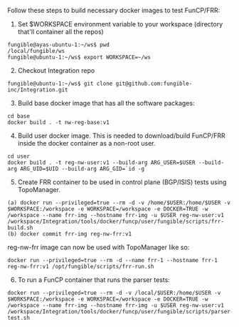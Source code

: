 
Follow these steps to build necessary docker images to test FunCP/FRR:

1. Set $WORKSPACE environment variable to your workspace (directory that'll container all the repos)

```
fungible@ayas-ubuntu-1:~/ws$ pwd
/local/fungible/ws
fungible@ubuntu-1:~/ws$ export WORKSPACE=~/ws
```

2. Checkout Integration repo

```
fungible@ubuntu-1:~/ws$ git clone git@github.com:fungible-inc/Integration.git
```

3. Build base docker image that has all the software packages:

```
cd base
docker build . -t nw-reg-base:v1
```

4. Build user docker image. This is needed to download/build FunCP/FRR inside the docker container as a non-root user.

```
cd user
docker build . -t reg-nw-user:v1 --build-arg ARG_USER=$USER --build-arg ARG_UID=$UID --build-arg ARG_GID=`id -g`
```

5. Create FRR container to be used in control plane (BGP/ISIS) tests using TopoManager.

```
(a) docker run --privileged=true --rm -d -v /home/$USER:/home/$USER -v $WORKSPACE:/workspace -e WORKSPACE=/workspace -e DOCKER=TRUE -w /workspace --name frr-img --hostname frr-img -u $USER reg-nw-user:v1 /workspace/Integration/tools/docker/funcp/user/fungible/scripts/frr-build.sh
(b) docker commit frr-img reg-nw-frr:v1
```

reg-nw-frr image can now be used with TopoManager like so:

```
docker run --privileged=true --rm -d --name frr-1 --hostname frr-1  reg-nw-frr:v1 /opt/fungible/scripts/frr-run.sh
```

6. To run a FunCP container that runs the parser tests:

```
docker run --privileged=true --rm -d -v /local/$USER:/home/$USER -v $WORKSPACE:/workspace -e WORKSPACE=/workspace -e DOCKER=TRUE -w /workspace --name frr-img --hostname frr-img -u $USER reg-nw-user:v1 /workspace/Integration/tools/docker/funcp/user/fungible/scripts/parser-test.sh
```

